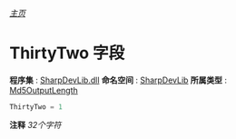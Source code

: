 ###### [主页](./Index.md "主页")
# ThirtyTwo 字段
**程序集** : [SharpDevLib.dll](./SharpDevLib.assembly.md "SharpDevLib.dll")
**命名空间** : [SharpDevLib](./SharpDevLib.namespace.md "SharpDevLib")
**所属类型** : [Md5OutputLength](./SharpDevLib.Md5OutputLength.md "Md5OutputLength")
``` csharp
ThirtyTwo = 1
```
**注释**
*32个字符*

